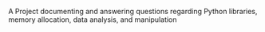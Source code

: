 A Project documenting and answering questions regarding Python libraries, memory allocation, data analysis, and manipulation
